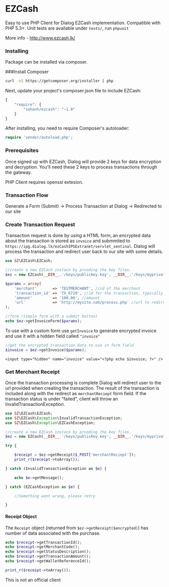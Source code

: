 EZCash
======
Easy to use PHP Client for Dialog EZCash implementation. Compatible with PHP 5.3+. Unit tests are available under `tests/`, run `phpunit`

More info - http://www.ezcash.lk/

### Installing
Package can be installed via composer.

###Install Composer
```bash
curl -sS https://getcomposer.org/installer | php
```

Next, update your project's composer.json file to include EZCash:

```javascript
{
    "require": {
        "sahanh/ezcash": "~1.0"
    }
}
```

After installing, you need to require Composer's autoloader:

```php
require 'vendor/autoload.php';
```
### Prerequisites
Once signed up with EZCash, Dialog will provide 2 keys for data encryption and decryption. You'll need these 2 keys to process transactions through the gateway.

PHP Client requires openssl extesion.

### Transaction Flow
Generate a Form (Submit) -> Process Transaction at Dialog -> Redirected to our site

### Create Transaction Request
Transaction request is done by using a HTML form, an encrypted data about the transaction is stored as `invoice` and submmited to `https://ipg.dialog.lk/ezCashIPGExtranet/servlet_sentinal`. Dialog will process the transaction and redirect user back to our site with some details.

```php
use SZ\EZCash\EZCash;

//create a new EZCash instace by prvoding the key files.
$ez = new EZCash(__DIR__.'/keys/publicKey.key', __DIR__.'/keys/myprivateKey.key');

$params = array(
    'merchant'       => 'TESTMERCHANT', //id of the merchant
    'transaction_id' => 'TX_6729', //id for the transaction, typically an invoice id
    'amount'         => '100.00', //amount
    'url'            => 'http://mysite.com/process.php' //url to redirect after processing
);

//form (simple form with a submit button)
echo $ez->getInvoiceForm($params);
```

To use with a custom form use `getInvoice` to generate encrypted invoice and use it with a hidden field called `"invoice"`
```php
//get the encrypted transaction data to use in form field
$invoice = $ez->getInvoice($params);
```

    <input type="hidden" name="invoice" value="<?php echo $invoice; ?>" />

### Get Merchant Receipt

Once the transaction processing is complete Dialog will redirect user to the url provided when creating the transaction. The result of the transaction is included along with the redirect as `merchantReciept` form field. If the transaction status is under "failed", client will throw an InvalidTransactionException.

```php
use SZ\EZCash\EZCash;
use SZ\EZCash\Exception\InvalidTransactionException;
use SZ\EZCash\Exception\EZCashException;

//create a new EZCash instace by prvoding the key files.
$ez = new EZCash(__DIR__.'/keys/publicKey.key', __DIR__.'/keys/myprivateKey.key');

try {

    $receipt = $ez->getReceipt($_POST['merchantReciept']);
    print_r($receipt->toArray());

} catch (InvalidTransactionException as $e) {

    echo $e->getMessage();

} catch (EZCashException as $e) {

    //Something went wrong, please retry

}
```

#### Receipt Object
The `Receipt` object (returned from `$ez->getReceipt($encrypted)`) has number of data associated with the purchase.
```php
echo $receipt->getTransactionId();
echo $receipt->getMerchantCode();
echo $receipt->getStatusDescription();
echo $receipt->getTransactionAmount();
echo $receipt->getWalletReferenceId();

print_r($receipt->toArray());
```

This is not an official client
